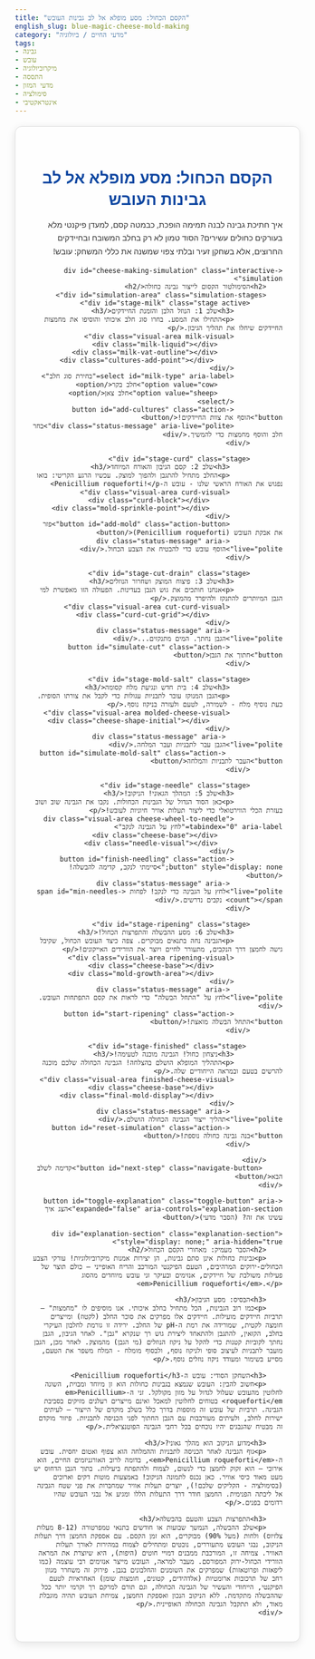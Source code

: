 ```yaml
---
title: "הקסם הכחול: מסע מופלא אל לב גבינות העובש"
english_slug: blue-magic-cheese-mold-making
category: "מדעי החיים / ביולוגיה"
tags:
- גבינה
- עובש
- מיקרוביולוגיה
- התססה
- מדעי המזון
- סימולציה
- אינטראקטיבי
---
```

<div class="simulation-container">
    <h1>הקסם הכחול: מסע מופלא אל לב גבינות העובש</h1>
    <p>איך חתיכת גבינה לבנה תמימה הופכת, כבמטה קסם, למעדן פיקנטי מלא בעורקים כחולים עשירים? הסוד טמון לא רק בחלב המשובח ובחיידקים החרוצים, אלא בשחקן זעיר ובלתי צפוי שמשנה את כללי המשחק: עובש!</p>

    <div id="cheese-making-simulation" class="interactive-simulation">
        <h2>הסימולטור הקסום לייצור גבינה כחולה</h2>
        <div id="simulation-area" class="simulation-stages">
            <div id="stage-milk" class="stage active">
                <h3>שלב 1: הנוזל הלבן והזמנת החיידקים</h3>
                <p>התחילו את המסע. בחרו סוג חלב איכותי והוסיפו את מחמצות החיידקים שיחלו את תהליך הגיבון.</p>
                <div class="visual-area milk-visual">
                    <div class="milk-liquid"></div>
                    <div class="milk-vat-outline"></div>
                     <div class="cultures-add-point"></div>
                </div>
                <select id="milk-type" aria-label="בחירת סוג חלב">
                    <option value="cow">חלב בקר</option>
                    <option value="sheep">חלב צאן</option>
                </select>
                <button id="add-cultures" class="action-button">הוסף את צוות החיידקים!</button>
                <div class="status-message" aria-live="polite">בחר חלב והוסף מחמצות כדי להמשיך.</div>
            </div>

            <div id="stage-curd" class="stage">
                 <h3>שלב 2: קסם הגיבון והאורח המיוחד</h3>
                 <p>החלב מתחיל להתגבן ולהפוך למוצק. עכשיו הרגע הקריטי: בואו נפגוש את האורח הראשי שלנו - עובש ה-Penicillium roqueforti!</p>
                 <div class="visual-area curd-visual">
                      <div class="curd-block"></div>
                      <div class="mold-sprinkle-point"></div>
                 </div>
                 <button id="add-mold" class="action-button">פזר את אבקת העובש (Penicillium roqueforti)</button>
                 <div class="status-message" aria-live="polite">הוסף עובש כדי להבטיח את הצבע הכחול.</div>
            </div>

            <div id="stage-cut-drain" class="stage">
                <h3>שלב 3: פיצוח המוצק ושחרור הנוזלים</h3>
                <p>אנחנו חותכים את גוש הגבן בעדינות. הפעולה הזו מאפשרת למי הגבן המיותרים להתנקז ולהיפרד מהמוצק.</p>
                 <div class="visual-area cut-curd-visual">
                      <div class="curd-cut-grid"></div>
                 </div>
                 <div class="status-message" aria-live="polite">הגבן נחתך. המים מתנקזים...</div>
                 <button id="simulate-cut" class="action-button">חתוך את הגבן</button>
            </div>

            <div id="stage-mold-salt" class="stage">
                 <h3>שלב 4: בית חדש ונגיעת מלח קסומה</h3>
                 <p>הגבן המנוקז עובר לתבניות עגולות כדי לקבל את צורתו הסופית. כעת נוסיף מלח - לשמירה, לטעם ולעזרה בניקוז נוסף.</p>
                 <div class="visual-area molded-cheese-visual">
                      <div class="cheese-shape-initial"></div>
                 </div>
                  <div class="status-message" aria-live="polite">הגבן עבר לתבניות ועבר המלחה.</div>
                  <button id="simulate-mold-salt" class="action-button">העבר לתבניות והמלחה</button>
            </div>

            <div id="stage-needle" class="stage">
                <h3>שלב 5: המהלך הגאוני! הניקוב!</h3>
                <p>כאן הסוד הגדול של הגבינות הכחולות. נקבו את הגבינה שוב ושוב בעזרת הכלי הווירטואלי כדי ליצור תעלות אוויר חיוניות לעובש!</p>
                <div class="visual-area cheese-wheel-to-needle" tabindex="0" aria-label="לחץ על הגבינה לנקב">
                    <div class="cheese-base"></div>
                    <div class="needle-visual"></div>
                </div>
                <button id="finish-needling" class="action-button" style="display: none;">סיימתי לנקב, קדימה להבשלה!</button>
                 <div class="status-message" aria-live="polite">לחץ על הגבינה כדי לנקב! לפחות <span id="min-needles-count"></span> נקבים נדרשים.</div>
            </div>

            <div id="stage-ripening" class="stage">
                <h3>שלב 6: מסע ההבשלה והתפרצות הכחול!</h3>
                <p>הגבינה נחה בתנאים מבוקרים. צפה כיצד העובש הכחול, שקיבל גישה לחמצן דרך הנקבים, מתעורר לחיים ויוצר את הוורידים האייקונים!</p>
                <div class="visual-area ripening-visual">
                     <div class="cheese-base"></div>
                     <div class="mold-growth-area"></div>
                </div>
                 <div class="status-message" aria-live="polite">לחץ על "התחל הבשלה" כדי לראות את קסם התפתחות העובש.</div>
                <button id="start-ripening" class="action-button">התחל הבשלה מואצת!</button>
            </div>

             <div id="stage-finished" class="stage">
                <h3>ניצחון כחול! הגבינה מוכנה לטעימה!</h3>
                <p>התהליך המופלא הושלם בהצלחה! הגבינה הכחולה שלכם מוכנה להרשים בטעם ובמראה הייחודיים שלה.</p>
                <div class="visual-area finished-cheese-visual">
                     <div class="cheese-base"></div>
                     <div class="final-mold-display"></div>
                </div>
                 <div class="status-message" aria-live="polite">תהליך ייצור הגבינה הכחולה הושלם.</div>
                 <button id="reset-simulation" class="action-button">בנה גבינה כחולה נוספת!</button>
            </div>

        </div>
         <button id="next-step" class="navigate-button">קדימה לשלב הבא</button>
    </div>

    <button id="toggle-explanation" class="toggle-button" aria-expanded="false" aria-controls="explanation-section">הצג איך עשינו את זה? (הסבר מדעי)</button>

    <div id="explanation-section" class="explanation-section" style="display: none;" aria-hidden="true">
        <h2>הסבר מעמיק: מאחורי הקסם הכחול</h2>
        <p>גבינות כחולות אינן סתם גבינות, הן יצירות אמנות מיקרוביולוגיות! עורקי הצבע הכחולים-ירוקים המרהיבים, הטעם הפיקנטי המורכב והריח האופייני – כולם תוצר של פעילות משולבת של חיידקים, אנזימים ובעיקר זני עובש מיוחדים מהסוג <em>Penicillium roqueforti</em>.</p>

        <h3>הבסיס: מסע הגיבון</h3>
        <p>כמו רוב הגבינות, הכל מתחיל בחלב איכותי. אנו מוסיפים לו "מחמצות" – תרביות חיידקים מועילות. חיידקים אלו מפרקים את סוכר החלב (לקטוז) ומייצרים חומצה לקטית, שמורידה את רמת ה-pH של החלב. ירידה זו גורמת לחלבון העיקרי בחלב, הקזאין, להתגבן ולהתאחד ליצירת גוש רך שנקרא "גבן". לאחר הגיבון, הגבן נחתך לקוביות קטנות כדי להקל על ניקוז הנוזלים (מי הגבן) מהמוצק. לאחר מכן, הגבן מועבר לתבניות לעיצוב סופי ולניקוז נוסף, ולבסוף מומלח - המלח משפר את הטעם, מסייע בשימור ומעודד ניקוז נוזלים נוסף.</p>

        <h3>השחקן הסודי: עובש ה-Penicillium roqueforti</h3>
        <p>חשוב להבין: העובש שנמצא בגבינות כחולות הוא זן מיוחד ומבוית, השונה לחלוטין מהעובש שעלול לגדול על מזון מקולקל. זני ה-<em>Penicillium roqueforti</em> בטוחים לחלוטין למאכל ואינם מייצרים רעלנים מזיקים בסביבת הגבינה. תרביות של עובש זה מוספות בדרך כלל בשלב מוקדם של הייצור – לעיתים ישירות לחלב, ולעיתים מעורבבות עם הגבן החתוך לפני הכניסה לתבניות. פיזור מוקדם זה מבטיח שהנבגים יהיו נוכחים בכל רחבי הגבינה הפוטנציאלית.</p>

        <h3>מדוע הניקוב הוא מהלך גאוני?</h3>
        <p>גוף הגבינה לאחר הכניסה לתבניות וההמלחה הוא צפוף ואטום יחסית. עובש ה-<em>Penicillium roqueforti</em>, בדומה לרוב האורגניזמים החיים, הוא אירובי – הוא זקוק לחמצן כדי לנשום, לצמוח ולהתפתח ביעילות. בתוך הגבן הדחוס יש מעט מאוד כיסי אוויר. כאן נכנס לתמונה הניקוב! באמצעות מוטות דקים וארוכים (בסימולציה - הקליקים שלכם!), יוצרים תעלות אוויר שמחברות את פני שטח הגבינה אל ליבתה הפנימית. החמצן חודר דרך התעלות הללו ומגיע אל נבגי העובש שהיו רדומים בפנים.</p>

        <h3>התפרצות הצבע והטעם בהבשלה</h3>
        <p>שלב ההבשלה, הנמשך שבועות או חודשים בתנאי טמפרטורה (8-12 מעלות צלזיוס) ולחות (מעל 90%) מבוקרים, הוא זמן הקסם. עם אספקת החמצן דרך תעלות הניקוב, נבגי העובש מתעוררים, נובטים ומתחילים לצמוח במהירות לאורך תעלות האוויר. צמיחה זו, המורכבת ממבנים דמויי חוטים (היפות), היא שיוצרת את המראה הוורידי הכחול-ירוק המפורסם. מעבר למראה, העובש מייצר אנזימים רבי עוצמה (כמו ליפאזות ופרוטאזות) שמפרקים את השומנים והחלבונים בגבן. פירוק זה משחרר מגוון רחב של תרכובות ארומטיות (אלדהידים, קטונים, חומצות שומן) האחראיות לטעם הפיקנטי, הייחודי והעשיר של הגבינה הכחולה, וגם תורם למרקם רך וקרמי יותר ככל שההבשלה מתקדמת. ללא הניקוב הנכון ואספקת החמצן, צמיחת העובש תהיה מוגבלת מאוד, ולא תתקבל הגבינה הכחולה האופיינית.</p>
    </div>
</div>

<style>
    /* Global Simulation Container */
    .simulation-container {
        font-family: 'Segoe UI', Tahoma, Geneva, Verdana, sans-serif;
        margin-top: 20px;
        padding: 30px;
        border: 1px solid #e0e0e0;
        border-radius: 12px;
        background-color: #fefefe;
        max-width: 800px;
        margin-left: auto;
        margin-right: auto;
        text-align: center;
        box-shadow: 0 4px 15px rgba(0, 0, 0, 0.1);
        direction: rtl; /* RTL for Hebrew */
        text-align: right; /* Ensure text aligns right */
    }

    .simulation-container h1, .simulation-container h2, .simulation-container h3 {
        color: #0d47a1; /* Deep blue */
        margin-bottom: 15px;
        text-align: center; /* Center headings for better flow */
    }

     .simulation-container p {
         line-height: 1.7;
         margin-bottom: 15px;
         color: #333;
         text-align: right;
     }

    /* Simulation Area Styling */
    .interactive-simulation {
        margin-top: 25px;
        padding: 25px;
        border: 2px dashed #b0bec5; /* Light grey-blue dashed border */
        border-radius: 10px;
        background-color: #eceff1; /* Very light blue-grey */
        position: relative;
        overflow: hidden;
    }

     .simulation-stages {
         min-height: 350px; /* Give stages ample vertical space */
         margin-bottom: 20px;
         position: relative;
     }

    .stage {
        display: none;
        animation: fadeInScale 0.7s ease-in-out;
        width: 100%; /* Ensure stages take full width */
    }

    .stage.active {
        display: block;
    }

     @keyframes fadeInScale {
        from { opacity: 0; transform: scale(0.95); }
        to { opacity: 1; transform: scale(1); }
     }

    /* Buttons */
    .action-button, .navigate-button, .toggle-button {
        padding: 12px 20px;
        margin: 8px;
        background-color: #42a5f5; /* Medium blue */
        color: white;
        border: none;
        border-radius: 25px; /* Pill shape */
        cursor: pointer;
        font-size: 1rem;
        transition: background-color 0.3s ease, transform 0.1s ease, box-shadow 0.3s ease;
        box-shadow: 0 2px 5px rgba(0, 0, 0, 0.2);
        font-weight: bold;
    }

    .action-button:hover, .navigate-button:hover, .toggle-button:hover {
        background-color: #2196f3; /* Darker blue on hover */
        box-shadow: 0 4px 8px rgba(0, 0, 0, 0.3);
    }

    .action-button:active, .navigate-button:active, .toggle-button:active {
        transform: scale(0.98);
        box-shadow: 0 1px 3px rgba(0, 0, 0, 0.2);
    }

     .action-button:disabled {
         background-color: #bbdefb; /* Lighter blue when disabled */
         cursor: not-allowed;
         box-shadow: none;
     }


    .navigate-button {
         background-color: #1e88e5; /* Slightly darker blue for navigation */
         margin-top: 20px;
    }

    .toggle-button {
         background-color: #7cb342; /* Green for toggle */
         margin-top: 20px;
    }

     .toggle-button:hover {
         background-color: #689f38; /* Darker green */
     }


    .status-message {
        margin-top: 20px;
        padding: 10px;
        background-color: #e1f5fe; /* Very light blue for info */
        border-left: 4px solid #29b6f6; /* Accent border */
        color: #01579b; /* Dark blue text */
        font-style: italic;
        min-height: 1.5em; /* Reserve space */
        text-align: center; /* Center status messages */
        border-radius: 4px;
        animation: pulseStatus 1.5s infinite alternate; /* Subtle pulse */
    }

    @keyframes pulseStatus {
        from { background-color: #e1f5fe; }
        to { background-color: #b3e5fc; }
    }


    /* Visual Elements Area */
    .visual-area {
        width: 220px; /* Increased size */
        height: 220px;
        margin: 30px auto;
        border: 2px solid #cfd8dc; /* Light grey border */
        border-radius: 15px; /* More rounded */
        background-color: #fff; /* White background */
        position: relative; /* For positioning children */
        overflow: hidden; /* Keep visual elements inside */
        box-shadow: inset 0 2px 5px rgba(0,0,0,0.05);
        display: flex; /* Use flexbox for internal centering/layout */
        justify-content: center; /* Center content */
        align-items: center; /* Center content */
    }

    /* Specific Stage Visuals */
    .milk-visual {
        background-color: #e0f7fa; /* Light cyan for milk vat */
        border-radius: 50%; /* Round like a vat */
        width: 250px; height: 250px; /* Larger vat */
         border-color: #b2ebf2;
    }
    .milk-vat-outline {
         position: absolute;
         width: 100%; height: 100%;
         border: 4px double #81d4fa; /* Double border for vat */
         border-radius: 50%;
         box-sizing: border-box;
    }
     .milk-liquid {
         position: absolute;
         width: 90%; height: 90%;
         background: linear-gradient(to bottom, #e1f5fe, #b3e5fc); /* Gradient fill */
         border-radius: 50%;
         animation: gentleWave 4s ease-in-out infinite alternate;
     }
     .cultures-add-point {
         position: absolute;
         top: 10%; left: 50%;
         width: 20px; height: 20px;
         background-color: #ff8a65; /* Orange dot */
         border-radius: 50%;
         transform: translate(-50%, -50%);
         opacity: 0;
         transition: opacity 0.5s ease;
     }
     .cultures-add-point.active {
         opacity: 1;
          animation: pulseDot 1s infinite;
     }
     @keyframes gentleWave {
         0% { transform: translateY(0); }
         100% { transform: translateY(5%); }
     }
     @keyframes pulseDot {
         0% { transform: translate(-50%, -50%) scale(1); opacity: 1; }
         50% { transform: translate(-50%, -50%) scale(1.2); opacity: 0.7; }
         100% { transform: translate(-50%, -50%) scale(1); opacity: 1; }
     }


    .curd-visual {
        background-color: #ffecb3; /* Yellowish for curd block */
         border-color: #ffe082;
         width: 200px; height: 200px;
         border-radius: 8px; /* Block shape */
    }
     .curd-block {
         width: 90%; height: 90%;
         background: linear-gradient(to bottom right, #ffecb3, #ffcc80); /* Gradient */
         border-radius: 5px;
     }
     .mold-sprinkle-point {
          position: absolute;
          top: 20%; left: 50%;
          width: 30px; height: 30px;
          background-color: #a1887f; /* Brownish grey */
          border-radius: 50%;
          transform: translate(-50%, -50%);
          opacity: 0;
           transition: opacity 0.5s ease;
     }
      .mold-sprinkle-point.active {
          opacity: 1;
          animation: sprinkle 0.8s ease-out forwards;
      }
      @keyframes sprinkle {
           0% { transform: translate(-50%, -50%) scale(1); opacity: 1; }
           100% { transform: translate(-50%, 50%) scale(0.5); opacity: 0; } /* Simulate falling */
      }


     .cut-curd-visual {
         background-color: #ffe082; /* Darker yellow */
         border-color: #ffb74d;
          width: 200px; height: 200px;
          border-radius: 8px;
          position: relative;
          overflow: hidden;
     }
      .curd-cut-grid {
          position: absolute;
          width: 100%; height: 100%;
          background-image: linear-gradient(0deg, transparent 50%, #ff9800 50%), linear-gradient(90deg, transparent 50%, #ff9800 50%);
          background-size: 25px 25px; /* Size of grid cells */
          opacity: 0;
          animation: showGrid 0.6s ease-out forwards;
      }
      @keyframes showGrid {
          0% { opacity: 0; transform: scale(0.8); }
          100% { opacity: 1; transform: scale(1); }
      }


      .molded-cheese-visual {
          background-color: #ffeb3b; /* More yellow */
          border-color: #ffca28;
          border-radius: 50%; /* Round cheese shape */
           width: 200px; height: 200px;
           position: relative;
      }
       .cheese-shape-initial {
            width: 90%; height: 90%;
            background: linear-gradient(to bottom, #fff9c4, #fff176); /* Soft yellow gradient */
            border-radius: 50%;
       }


    .cheese-wheel-to-needle, .ripening-visual, .finished-cheese-visual {
        width: 240px; /* Larger cheese wheel */
        height: 240px;
        background-color: #ffd54f; /* Cheese color */
        border-radius: 50%;
        cursor: crosshair; /* Indicate it's interactive */
        overflow: hidden; /* Hide mold outside the wheel */
        position: relative;
        border: 2px solid #ffc107; /* Amber border */
        box-shadow: 0 5px 10px rgba(0,0,0,0.1);
    }
    .cheese-base {
         width: 100%; height: 100%;
         background: radial-gradient(circle at 50% 50%, #ffecb3 0%, #ffd54f 60%, #ffc107 100%); /* Gradient */
         border-radius: 50%;
    }

    .needle-visual {
         position: absolute;
         width: 40px; /* Size of the needle icon/visual */
         height: 40px;
         top: 50%; left: 50%;
         transform: translate(-50%, -50%) scale(0);
         opacity: 0;
         transition: transform 0.3s ease-out, opacity 0.3s ease-out;
         /* Add needle icon/SVG or just a simple visual like a crosshair */
         border: 2px dashed #2196f3;
         border-radius: 50%;
         box-sizing: border-box;
         pointer-events: none; /* Don't block clicks */
    }
    .needle-hole {
        position: absolute;
        width: 6px; /* Slightly larger hole visual */
        height: 6px;
        background-color: #0d47a1; /* Dark blue dot */
        border-radius: 50%;
        pointer-events: none; /* Allow clicking through */
        transform: translate(-50%, -50%); /* Center dot on click */
        animation: holePop 0.3s ease-out; /* Animation on creation */
    }
    @keyframes holePop {
        0% { transform: translate(-50%, -50%) scale(0.5); opacity: 0.5; }
        100% { transform: translate(-50%, -50%) scale(1); opacity: 1; }
    }


     .mold-growth-area, .final-mold-display {
         position: absolute;
         top: 0; left: 0;
         width: 100%; height: 100%;
         border-radius: 50%;
         overflow: hidden;
         pointer-events: none;
         z-index: 1; /* Above cheese base */
     }


     .mold-line {
         position: absolute;
         background-color: #1a237e; /* Darker blue for mold */
         width: 0; /* Start with width 0 */
         height: 3px; /* Thickness */
         pointer-events: none;
         opacity: 0; /* Start hidden */
         transform-origin: 0 50%; /* Grow from the start point */
     }


    /* Explanation Styling */
    .explanation-section {
        margin-top: 30px;
        padding: 25px;
        border: 1px solid #b3e5fc; /* Light blue border */
        border-radius: 8px;
        background-color: #e1f5fe; /* Very light blue background */
        text-align: right; /* RTL */
        direction: rtl; /* RTL */
        max-width: 800px;
        margin-left: auto;
        margin-right: auto;
        box-shadow: 0 2px 10px rgba(0, 0, 0, 0.08);
    }

    .explanation-section h2, .explanation-section h3 {
        color: #0d47a1; /* Dark blue heading */
        margin-bottom: 12px;
        text-align: right; /* Keep explanation headings right */
    }

    .explanation-section p {
        line-height: 1.7;
        margin-bottom: 15px;
        color: #263238; /* Dark grey text */
    }
</style>

<script>
    const simulationArea = document.getElementById('simulation-area');
    const stages = simulationArea.querySelectorAll('.stage');
    const nextButton = document.getElementById('next-step');
    const toggleExplanationButton = document.getElementById('toggle-explanation');
    const explanationSection = document.getElementById('explanation-section');

    // Stage specific elements
    const milkVisual = document.querySelector('#stage-milk .milk-visual');
    const culturesAddPoint = document.querySelector('#stage-milk .cultures-add-point');
    const addCulturesButton = document.getElementById('add-cultures');

    const curdVisual = document.querySelector('#stage-curd .curd-visual');
    const moldSprinklePoint = document.querySelector('#stage-curd .mold-sprinkle-point');
    const addMoldButton = document.getElementById('add-mold');

    const cutCurdVisual = document.querySelector('#stage-cut-drain .cut-curd-visual');
    const curdCutGrid = document.querySelector('#stage-cut-drain .curd-cut-grid');
    const simulateCutButton = document.getElementById('simulate-cut');

     const moldedCheeseVisual = document.querySelector('#stage-mold-salt .molded-cheese-visual');
     const simulateMoldSaltButton = document.getElementById('simulate-mold-salt');


    const needleCheeseVisual = document.querySelector('#stage-needle .cheese-wheel-to-needle');
    const needleVisual = document.querySelector('#stage-needle .needle-visual');
    const finishNeedlingButton = document.getElementById('finish-needling');
    const minNeedlesSpan = document.getElementById('min-needles-count');


    const ripeningVisual = document.querySelector('#stage-ripening .ripening-visual');
    const moldGrowthArea = document.querySelector('#stage-ripening .mold-growth-area');
    const startRipeningButton = document.getElementById('start-ripening');

    const finishedCheeseVisual = document.querySelector('#stage-finished .finished-cheese-visual');
     const finalMoldDisplay = document.querySelector('#stage-finished .final-mold-display');

    const resetButton = document.getElementById('reset-simulation');
    const statusMessage = simulationArea.querySelector('.status-message'); // Use a single status message element selector


    let currentStageIndex = 0;
    let moldAdded = false;
    let culturesAdded = false;
    let curdCut = false;
    let moldedAndSalted = false;
    let needlesCount = 0;
    const minNeedles = 15; // Increased minimum for more "gameplay"

    minNeedlesSpan.textContent = minNeedles; // Update the text in the HTML

    function updateStatus(message) {
        const currentStatusElement = stages[currentStageIndex].querySelector('.status-message');
         if (currentStatusElement) {
             currentStatusElement.textContent = message;
              currentStatusElement.classList.add('active'); // Add class for pulse animation
              setTimeout(() => currentStatusElement.classList.remove('active'), 1600); // Remove after pulse
         } else {
             console.warn("Status message element not found for current stage.");
         }
    }


    function showStage(index) {
        stages.forEach((stage, i) => {
            stage.classList.remove('active');
            if (i === index) {
                stage.classList.add('active');
                 stage.setAttribute('aria-hidden', 'false');
            } else {
                 stage.setAttribute('aria-hidden', 'true');
            }
        });

        // Reset buttons and visuals for the new stage
         nextButton.style.display = 'none'; // Hide next by default
         startRipeningButton.style.display = 'none';
         finishNeedlingButton.style.display = 'none';
         resetButton.style.display = 'none';
         addCulturesButton.style.display = 'none';
         addMoldButton.style.display = 'none';
         simulateCutButton.style.display = 'none';
         simulateMoldSaltButton.style.display = 'none';
         needleCheeseVisual.style.cursor = 'default'; // Reset cursor
         needleVisual.style.transform = 'translate(-50%, -50%) scale(0)'; // Hide needle visual


        // Configure stage based on index
        const currentStageId = stages[index].id;

        if (currentStageId === 'stage-milk') {
             addCulturesButton.style.display = 'inline-block';
             addCulturesButton.disabled = culturesAdded; // Disable if already done in this run
             updateStatus(culturesAdded ? 'מחמצות הוספו.' : 'בחר חלב והוסף מחמצות כדי להמשיך.');
              milkVisual.style.backgroundColor = '#e0f7fa'; // Ensure milk color
              milkVisual.querySelector('.milk-liquid').style.transform = 'translateY(0)'; // Reset animation

        } else if (currentStageId === 'stage-curd') {
            addMoldButton.style.display = 'inline-block';
            addMoldButton.disabled = moldAdded; // Disable if already done
            updateStatus(moldAdded ? 'עובש הוסף.' : 'החלב התגבן. הוסף את תרבית העובש.');
             curdVisual.style.backgroundColor = '#ffecb3'; // Ensure curd color
             curdVisual.querySelector('.curd-block').style.transform = 'scale(1)'; // Reset curd block state

             if (culturesAdded && !moldAdded) nextButton.style.display = 'inline-block'; // Allow skipping mold if wanted (will affect result)


        } else if (currentStageId === 'stage-cut-drain') {
             simulateCutButton.style.display = 'inline-block';
             simulateCutButton.disabled = curdCut;
             updateStatus(curdCut ? 'הגבן נחתך והמים מתנקזים.' : 'לחץ כדי לחתוך את הגבן ולהתחיל בניקוז.');
             curdCutGrid.style.opacity = 0; // Hide grid initially

             if ((culturesAdded || moldAdded) && !curdCut) nextButton.style.display = 'inline-block'; // Allow skipping if needed

        } else if (currentStageId === 'stage-mold-salt') {
             simulateMoldSaltButton.style.display = 'inline-block';
             simulateMoldSaltButton.disabled = moldedAndSalted;
             updateStatus(moldedAndSalted ? 'הגבן עבר לתבנית והומלח.' : 'העבר את הגבן המנוקז לתבניות והמלחהו.');
             moldedCheeseVisual.querySelector('.cheese-shape-initial').style.transform = 'scale(1)'; // Reset visual state

             if ((culturesAdded || moldAdded) && curdCut && !moldedAndSalted) nextButton.style.display = 'inline-block'; // Allow skipping

        } else if (currentStageId === 'stage-needle') {
            needleCheeseVisual.style.cursor = 'crosshair'; // Indicate interactivity
            needleCheeseVisual.innerHTML = '<div class="cheese-base"></div><div class="needle-visual"></div>'; // Reset holes and mold
             needlesCount = 0; // Reset count
             updateStatus(`לחץ על הגבינה לנקב! לפחות ${minNeedles} נקבים נדרשים.`);
             minNeedlesSpan.textContent = minNeedles;

             if ((culturesAdded || moldAdded) && moldedAndSalted) nextButton.style.display = 'inline-block'; // Allow skipping needling

        } else if (currentStageId === 'stage-ripening') {
             needleCheeseVisual.style.cursor = 'default'; // Remove crosshair
             moldGrowthArea.innerHTML = ''; // Clear mold growth area
             startRipeningButton.style.display = 'inline-block';
             startRipeningButton.disabled = false; // Enable button
             updateStatus('לחץ על "התחל הבשלה מואצת" כדי לראות את התפתחות העובש.');

        } else if (currentStageId === 'stage-finished') {
             finalMoldDisplay.innerHTML = ''; // Clear previous result
             resetButton.style.display = 'inline-block';
             nextButton.style.display = 'none'; // No next stage
             updateStatus('תהליך ייצור הגבינה הכחולה הושלם.');
             showFinalResult(); // Determine and display the final outcome
        }
    }

    function nextStage() {
         // Check prerequisites before moving
        if (currentStageIndex === stages.length - 1) {
             // Already at the end
             return;
        }

         const currentStageId = stages[currentStageIndex].id;
         let canAdvance = true;
         let statusOverride = null;

         if (currentStageId === 'stage-milk' && !culturesAdded) {
              canAdvance = false;
              statusOverride = 'אנא הוסף מחמצות קודם.';
         } else if (currentStageId === 'stage-curd' && !moldAdded && culturesAdded) { // Can skip mold if cultures were added
             canAdvance = true; // Allowed to skip mold, but result will differ
         } else if (currentStageId === 'stage-curd' && !moldAdded && !culturesAdded) { // Can't proceed without cultures OR mold
              canAdvance = false;
              statusOverride = 'אנא הוסף מחמצות ו/או עובש כדי להמשיך.';
         }
          else if (currentStageId === 'stage-cut-drain' && !curdCut && (culturesAdded || moldAdded)) {
              canAdvance = false;
              statusOverride = 'אנא חתוך את הגבן קודם.';
          } else if (currentStageId === 'stage-mold-salt' && !moldedAndSalted && (culturesAdded || moldAdded) && curdCut) {
               canAdvance = false;
               statusOverride = 'אנא העבר לתבנית והמלחה קודם.';
          }
           else if (currentStageId === 'stage-needle' && needlesCount < minNeedles && moldAdded && moldedAndSalted) {
                // If mold was added, needling is crucial
                canAdvance = false;
                statusOverride = `עליך לנקב את הגבינה לפחות ${minNeedles} פעמים לפני המעבר לשלב ההבשלה.`;
           }
            else if (currentStageId === 'stage-needle' && moldedAndSalted && !moldAdded) {
                 // If mold wasn't added, needling isn't critical for *blue* cheese, can advance
                 canAdvance = true;
            }
            else if (currentStageId === 'stage-ripening' && startRipeningButton.disabled) {
                 // Must start ripening simulation
                 canAdvance = false;
                 statusOverride = 'אנא התחל את תהליך ההבשלה כדי לראות את התוצאה.';
            }


        if (canAdvance) {
            currentStageIndex++;
            showStage(currentStageIndex);
        } else if (statusOverride) {
             updateStatus(statusOverride);
        }
    }

    function toggleExplanation() {
        const isHidden = explanationSection.style.display === 'none';
        explanationSection.style.display = isHidden ? 'block' : 'none';
        toggleExplanationButton.textContent = isHidden ? 'הסתר הסבר' : 'הצג איך עשינו את זה? (הסבר מדעי)';
        toggleExplanationButton.setAttribute('aria-expanded', !isHidden);
        explanationSection.setAttribute('aria-hidden', isHidden);
    }

    // --- Interaction Event Listeners ---

    // Stage 1: Add Cultures
    addCulturesButton.addEventListener('click', () => {
        culturesAdded = true;
        addCulturesButton.disabled = true;
        culturesAddPoint.classList.add('active'); // Show sprinkle animation
        updateStatus('מחמצות הוספו! החלב מתחיל להתגבן לאט...');
         nextButton.style.display = 'inline-block'; // Allow moving on
         setTimeout(() => {
              culturesAddPoint.classList.remove('active');
               milkVisual.querySelector('.milk-liquid').style.transform = 'translateY(5%)'; // Simulate slight change
         }, 1000); // Animation duration
    });

    // Stage 2: Add Mold
    addMoldButton.addEventListener('click', () => {
        moldAdded = true;
        addMoldButton.disabled = true;
         moldSprinklePoint.classList.add('active'); // Show sprinkle animation
        updateStatus('קסם כחול הוסף! נבגי העובש ממתינים לרגע הנכון...');
         nextButton.style.display = 'inline-block'; // Allow moving on
          setTimeout(() => {
               moldSprinklePoint.classList.remove('active');
               curdVisual.querySelector('.curd-block').style.transform = 'scale(0.98)'; // Simulate slight change
          }, 1000); // Animation duration
    });

     // Stage 3: Cut Curd
     simulateCutButton.addEventListener('click', () => {
         curdCut = true;
         simulateCutButton.disabled = true;
         curdCutGrid.style.opacity = 1; // Show cut grid visual
         updateStatus('הגבן נחתך לקוביות! מי הגבן מתחילים לזרום החוצה.');
          nextButton.style.display = 'inline-block'; // Allow moving on
     });

     // Stage 4: Mold and Salt
      simulateMoldSaltButton.addEventListener('click', () => {
          moldedAndSalted = true;
          simulateMoldSaltButton.disabled = true;
          moldedCheeseVisual.querySelector('.cheese-shape-initial').style.transform = 'scale(0.95)'; // Simulate compaction
          updateStatus('הגבן עבר לתבנית ועבר טיפול מלכה עשיר.');
           nextButton.style.display = 'inline-block'; // Allow moving on
      });


    // Stage 5: Needling interaction
    needleCheeseVisual.addEventListener('click', (event) => {
        if (stages[currentStageIndex].id === 'stage-needle' && moldedAndSalted) { // Only interactive if in this stage AND prior step done
            const rect = needleCheeseVisual.getBoundingClientRect();
            // Get click position relative to the visual element, accounting for padding/border
            const x = event.clientX - rect.left - parseFloat(getComputedStyle(needleCheeseVisual).borderLeftWidth);
            const y = event.clientY - rect.top - parseFloat(getComputedStyle(needleCheeseVisual).borderTopWidth);

             // Check if click is within the circular cheese area (approx)
             const centerX = rect.width / 2;
             const centerY = rect.height / 2;
             const radius = Math.min(centerX, centerY); // Approx radius
             const distance = Math.sqrt(Math.pow(x - centerX, 2) + Math.pow(y - centerY, 2));

             if (distance > radius) {
                 // Click was outside the circle, ignore
                 updateStatus('אנא לחץ בתוך מעגל הגבינה!');
                 return;
             }


            const hole = document.createElement('div');
            hole.classList.add('needle-hole');
            hole.style.left = `${x}px`;
            hole.style.top = `${y}px`;
            needleCheeseVisual.appendChild(hole);

            needlesCount++;
            updateStatus(`נקבת את הגבינה! סך הכל נקבים: ${needlesCount}. נדרשים לפחות ${minNeedles}.`);

             // Animate a temporary needle visual near the click
             needleVisual.style.left = `${x}px`;
             needleVisual.style.top = `${y}px`;
             needleVisual.style.transform = 'translate(-50%, -50%) scale(1)';
             needleVisual.style.opacity = 1;
             setTimeout(() => {
                  needleVisual.style.transform = 'translate(-50%, -50%) scale(0)';
                  needleVisual.style.opacity = 0;
             }, 300); // Quick animation

            if (needlesCount >= minNeedles) {
                 finishNeedlingButton.style.display = 'inline-block';
                 updateStatus(`מעולה! יש לך ${needlesCount} נקבים. סיימת לנקב?`);
            }
        } else if (stages[currentStageIndex].id === 'stage-needle' && !moldedAndSalted) {
             updateStatus('עליך לעבור את שלב התבניות וההמלחה קודם.');
        }
    });

    // Stage 5: Finish Needling Button
    finishNeedlingButton.addEventListener('click', () => {
         if (needlesCount >= minNeedles) {
             updateStatus('הניקוב הושלם! עכשיו הגבינה נושמת ומוכנה להבשלה!');
             finishNeedlingButton.disabled = true; // Disable button after click
             nextButton.style.display = 'inline-block'; // Allow moving on
             nextButton.textContent = 'קדימה להבשלה'; // Change button text
         } else {
              updateStatus(`עליך לנקב לפחות ${minNeedles} פעמים.`);
         }
    });


    // Stage 6: Start Ripening
    startRipeningButton.addEventListener('click', () => {
         startRipeningButton.disabled = true;
         let ripeningMessage = '';
         let moldPotential = 0; // 0: none, 1: limited, 2: full

         if (!moldAdded) {
              ripeningMessage = 'לא הוספת עובש! הגבינה תבשיל, אך לא תפתח עורקים כחולים אופייניים.';
              moldPotential = 0;
         } else if (needlesCount < minNeedles) {
              ripeningMessage = `ניקבת רק ${needlesCount} פעמים (פחות מהמומלץ ${minNeedles}). צמיחת העובש תהיה מוגבלת מאוד בגלל מחסור בחמצן.`;
              moldPotential = 1;
         } else {
             ripeningMessage = `מעולה! עם ${needlesCount} נקבים, לעובש יש די חמצן לצמוח! צפה בהתפתחות...`;
             moldPotential = 2;
         }
         updateStatus(ripeningMessage);


        // Simulate mold growth animation based on moldPotential and needle locations
        moldGrowthArea.innerHTML = ''; // Clear previous
         const holes = needleCheeseVisual.querySelectorAll('.needle-hole');

         if (moldPotential > 0) {
             holes.forEach(hole => {
                  const holePos = {
                      x: parseFloat(hole.style.left),
                      y: parseFloat(hole.style.top)
                  };

                  const linesPerHole = moldPotential === 2 ? 4 : 1; // More lines if proper needling

                  for(let i=0; i < linesPerHole; i++) {
                       const moldLine = document.createElement('div');
                       moldLine.classList.add('mold-line');
                       moldGrowthArea.appendChild(moldLine);

                       // Position at the hole
                       moldLine.style.left = `${holePos.x}px`;
                       moldLine.style.top = `${holePos.y}px`;

                       // Calculate direction randomly or towards center/edge
                        const angle = Math.random() * 360; // Random direction
                        const length = (moldPotential === 2 ? Math.random() * 120 + 40 : Math.random() * 40 + 20); // Longer lines if full potential


                        moldLine.style.transform = `rotate(${angle}deg)`;
                        moldLine.style.width = '0'; // Start thin/short
                        moldLine.style.opacity = 0;

                        // Animate width and opacity
                        setTimeout(() => {
                            moldLine.style.width = `${length}px`;
                            moldLine.style.opacity = 1;
                        }, 100 + i * 50); // Stagger animation slightly
                  }
             });
         }


        // Allow moving to the finished stage after a delay simulating the ripening time
        setTimeout(() => {
             updateStatus('ההבשלה הסתיימה!');
             nextButton.textContent = 'סיים תהליך ייצור';
             nextButton.style.display = 'inline-block';
        }, 4000); // Simulate ripening takes 4 seconds with animation
    });

    // Stage 7: Show Final Result
    function showFinalResult() {
         finalMoldDisplay.innerHTML = ''; // Clear visual
         finishedCheeseVisual.style.backgroundColor = '#ffd54f'; // Default cheese color

         if (!culturesAdded) {
             finalMoldDisplay.textContent = 'תהליך הגיבון לא התחיל! אין גבינה בכלל.';
             finishedCheeseVisual.style.backgroundColor = '#f0f0f0'; // Grey background
             finishedCheeseVisual.style.color = '#c62828';
         } else if (!moldAdded) {
             finalMoldDisplay.textContent = 'הגבינה מוכנה, אך ללא עובש כחול (עובש לא הוסף).';
             finishedCheeseVisual.style.backgroundColor = '#fff9c4'; // Light yellow
             finishedCheeseVisual.style.color = '#333';
         } else if (needlesCount < minNeedles) {
             finalMoldDisplay.textContent = `הגבינה פיתחה מעט עורקים כחולים, אך לא מספיק בגלל חוסר חמצן (רק ${needlesCount} נקבים).`;
              finishedCheeseVisual.style.backgroundColor = '#ffeb3b'; // Yellowish
              finishedCheeseVisual.style.color = '#333';
              // Add some limited mold lines
               const holes = needleCheeseVisual.querySelectorAll('.needle-hole'); // Use holes from stage 5
               holes.forEach(hole => {
                    const holePos = { x: parseFloat(hole.style.left), y: parseFloat(hole.style.top) };
                    const moldLine = document.createElement('div');
                    moldLine.classList.add('mold-line');
                     moldLine.style.backgroundColor = '#4a148c'; // Darker blue
                    finalMoldDisplay.appendChild(moldLine);

                    const angle = Math.random() * 360;
                    const length = Math.random() * 60 + 10;
                    moldLine.style.left = `${holePos.x}px`;
                    moldLine.style.top = `${holePos.y}px`;
                    moldLine.style.width = `${length}px`;
                    moldLine.style.height = '4px';
                    moldLine.style.transform = `rotate(${angle}deg)`;
                    moldLine.style.opacity = 0.8; // Partial visibility
               });

         } else {
             finalMoldDisplay.textContent = `מזל טוב! יצרת בהצלחה גבינה כחולה עשירה עם עורקים מרשימים (${needlesCount} נקבים)!`;
              finishedCheeseVisual.style.backgroundColor = '#ffc107'; // Amber
              finishedCheeseVisual.style.color = '#0d47a1'; // Blue text
              // Add full mold lines (replicate ripening animation outcome)
              const holes = needleCheeseVisual.querySelectorAll('.needle-hole'); // Use holes from stage 5
              holes.forEach(hole => {
                   const holePos = { x: parseFloat(hole.style.left), y: parseFloat(hole.style.top) };
                   const linesPerHole = 4; // Same as ripening

                   for(let i=0; i < linesPerHole; i++) {
                       const moldLine = document.createElement('div');
                       moldLine.classList.add('mold-line');
                        moldLine.style.backgroundColor = '#1a237e'; // Full blue color
                       finalMoldDisplay.appendChild(moldLine);

                       const angle = Math.random() * 360;
                       const length = Math.random() * 120 + 40;
                       moldLine.style.left = `${holePos.x}px`;
                       moldLine.style.top = `${holePos.y}px`;
                       moldLine.style.width = `${length}px`;
                       moldLine.style.height = '4px';
                       moldLine.style.transform = `rotate(${angle}deg)`;
                       moldLine.style.opacity = 1; // Fully visible
                   }
              });
         }
    }


    // Reset Simulation
    resetButton.addEventListener('click', () => {
        currentStageIndex = 0;
        moldAdded = false;
        culturesAdded = false;
        curdCut = false;
        moldedAndSalted = false;
        needlesCount = 0;

        // Reset specific visuals and buttons
         culturesAddPoint.classList.remove('active');
         moldSprinklePoint.classList.remove('active');
         curdCutGrid.style.opacity = 0;
         needleCheeseVisual.innerHTML = '<div class="cheese-base"></div><div class="needle-visual"></div>';
         moldGrowthArea.innerHTML = '';
         finalMoldDisplay.innerHTML = ''; // Clear final result display
         finishedCheeseVisual.style.backgroundColor = ''; // Reset background
         finishedCheeseVisual.style.color = ''; // Reset text color


        showStage(currentStageIndex);
    });


    // Event Listeners
    nextButton.addEventListener('click', nextStage);
    toggleExplanationButton.addEventListener('click', toggleExplanation);

    // Initialize the simulation
    showStage(currentStageIndex);

</script>